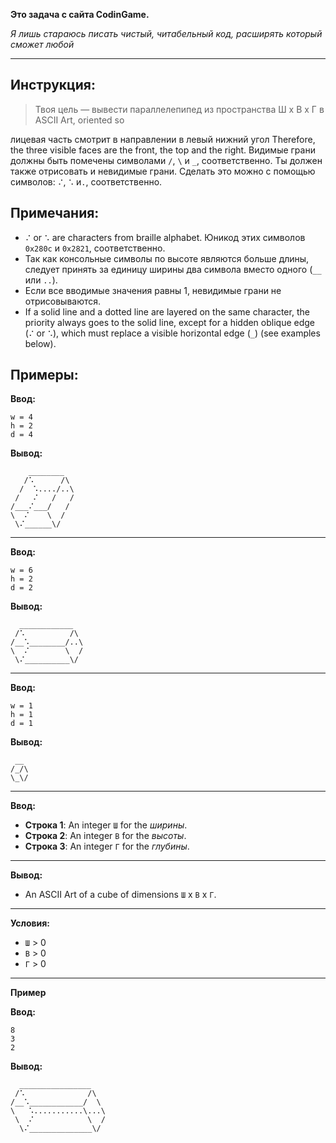 **Это задача с сайта CodinGame.**

*Я лишь стараюсь писать чистый, читабельный код,
расширять который сможет любой*

---

## Инструкция:
> Твоя цель — вывести параллелепипед из пространства Ш x В x Г в ASCII Art,
oriented so 

лицевая часть смотрит в направлении в левый нижний угол
Therefore, the three visible faces are the front, the top and the right.
Видимые грани должны быть помечены символами `/`, `\` и `_`, соответственно.
Ты должен также отрисовать и невидимые грани. Сделать это можно с помощью символов: `⠌`, `⠡` и`.`, соответственно.

## Примечания:
- `⠌` or `⠡` are characters from braille alphabet. Юникод этих символов `0x280c` и `0x2821`, соответственно.
- Так как консольные символы по высоте являются больше длины, следует принять за единицу ширины два символа вместо одного (`__` или `..`).
- Если все вводимые значения равны 1, невидимые грани не отрисовываются.
- If a solid line and a dotted line are layered on the same character, the priority always goes to the solid line, except for a hidden oblique edge (`⠌` or `⠡`), which must replace a visible horizontal edge (`_`) (see examples below).

## Примеры:
**Ввод:**
```
w = 4
h = 2
d = 4
```
**Вывод:**
```
    ________
   /⠡      /\
  /  ⠡..../..\
 /   ⠌   /   /
/___⠌___/   /
\  ⠌    \  /
 \⠌______\/
```
___

**Ввод:**
```
w = 6
h = 2
d = 2
```
**Вывод:**
```
  ____________
 /⠡          /\
/__⠡________/..\
\  ⠌        \  /
 \⠌__________\/
```
---

**Ввод:**
```
w = 1
h = 1
d = 1
```

**Вывод:**
```
 __
/_/\
\_\/
```
---
**Ввод:**
- **Строка 1**: An integer `Ш` for the *ширины*.
- **Строка 2**: An integer `В` for the *высоты*.
- **Строка 3**: An integer `Г` for the *глубины*.
---
**Вывод:**

- An ASCII Art of a cube of dimensions `Ш` x `В` x `Г`.
---
**Условия:**
- `Ш` > 0
- `В` > 0
- `Г` > 0
---
**Пример**

**Ввод:**
```
8
3
2
```

**Вывод:**
```
  ________________
 /⠡              /\
/__⠡____________/  \
\   ⠡...........\...\
 \  ⠌            \  /
  \⠌______________\/
```
